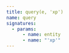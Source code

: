 ```yaml
---
title: query(e, 'xp')
name: query
signatures:
  - params:
      - name: entity
      - name: "'xp'"
---
```


